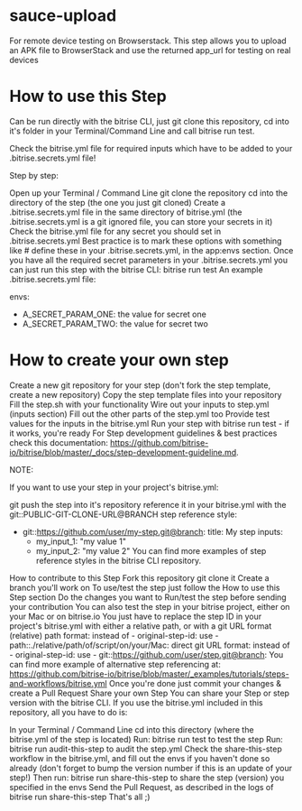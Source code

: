 # sauce-upload
For remote device testing on Browserstack. This step allows you to upload an APK file to BrowserStack and use the returned app_url for testing on real devices

# How to use this Step
Can be run directly with the bitrise CLI, just git clone this repository, cd into it's folder in your Terminal/Command Line and call bitrise run test.

Check the bitrise.yml file for required inputs which have to be added to your .bitrise.secrets.yml file!

Step by step:

Open up your Terminal / Command Line
git clone the repository
cd into the directory of the step (the one you just git cloned)
Create a .bitrise.secrets.yml file in the same directory of bitrise.yml (the .bitrise.secrets.yml is a git ignored file, you can store your secrets in it)
Check the bitrise.yml file for any secret you should set in .bitrise.secrets.yml
Best practice is to mark these options with something like # define these in your .bitrise.secrets.yml, in the app:envs section.
Once you have all the required secret parameters in your .bitrise.secrets.yml you can just run this step with the bitrise CLI: bitrise run test
An example .bitrise.secrets.yml file:

envs:
- A_SECRET_PARAM_ONE: the value for secret one
- A_SECRET_PARAM_TWO: the value for secret two

# How to create your own step
Create a new git repository for your step (don't fork the step template, create a new repository)
Copy the step template files into your repository
Fill the step.sh with your functionality
Wire out your inputs to step.yml (inputs section)
Fill out the other parts of the step.yml too
Provide test values for the inputs in the bitrise.yml
Run your step with bitrise run test - if it works, you're ready
For Step development guidelines & best practices check this documentation: https://github.com/bitrise-io/bitrise/blob/master/_docs/step-development-guideline.md.

NOTE:

If you want to use your step in your project's bitrise.yml:

git push the step into it's repository
reference it in your bitrise.yml with the git::PUBLIC-GIT-CLONE-URL@BRANCH step reference style:
- git::https://github.com/user/my-step.git@branch:
   title: My step
   inputs:
   - my_input_1: "my value 1"
   - my_input_2: "my value 2"
You can find more examples of step reference styles in the bitrise CLI repository.

How to contribute to this Step
Fork this repository
git clone it
Create a branch you'll work on
To use/test the step just follow the How to use this Step section
Do the changes you want to
Run/test the step before sending your contribution
You can also test the step in your bitrise project, either on your Mac or on bitrise.io
You just have to replace the step ID in your project's bitrise.yml with either a relative path, or with a git URL format
(relative) path format: instead of - original-step-id: use - path::./relative/path/of/script/on/your/Mac:
direct git URL format: instead of - original-step-id: use - git::https://github.com/user/step.git@branch:
You can find more example of alternative step referencing at: https://github.com/bitrise-io/bitrise/blob/master/_examples/tutorials/steps-and-workflows/bitrise.yml
Once you're done just commit your changes & create a Pull Request
Share your own Step
You can share your Step or step version with the bitrise CLI. If you use the bitrise.yml included in this repository, all you have to do is:

In your Terminal / Command Line cd into this directory (where the bitrise.yml of the step is located)
Run: bitrise run test to test the step
Run: bitrise run audit-this-step to audit the step.yml
Check the share-this-step workflow in the bitrise.yml, and fill out the envs if you haven't done so already (don't forget to bump the version number if this is an update of your step!)
Then run: bitrise run share-this-step to share the step (version) you specified in the envs
Send the Pull Request, as described in the logs of bitrise run share-this-step
That's all ;)

